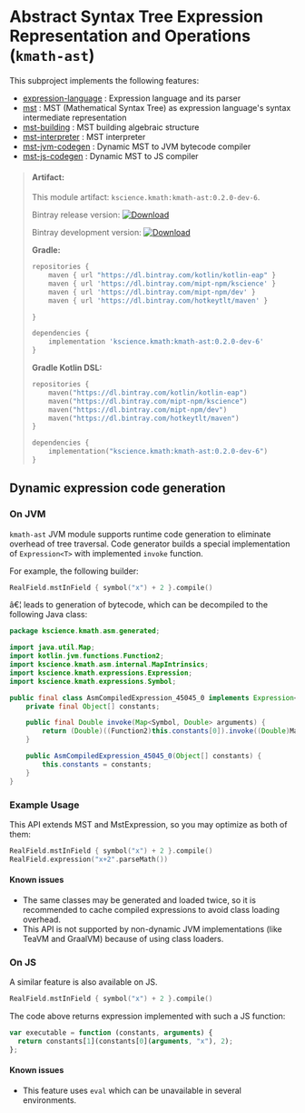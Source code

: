 # Abstract Syntax Tree Expression Representation and Operations (`kmath-ast`)

This subproject implements the following features:

 - [expression-language](src/jvmMain/kotlin/kscience/kmath/ast/parser.kt) : Expression language and its parser
 - [mst](src/commonMain/kotlin/kscience/kmath/ast/MST.kt) : MST (Mathematical Syntax Tree) as expression language's syntax intermediate representation
 - [mst-building](src/commonMain/kotlin/kscience/kmath/ast/MstAlgebra.kt) : MST building algebraic structure
 - [mst-interpreter](src/commonMain/kotlin/kscience/kmath/ast/MST.kt) : MST interpreter
 - [mst-jvm-codegen](src/jvmMain/kotlin/kscience/kmath/asm/asm.kt) : Dynamic MST to JVM bytecode compiler
 - [mst-js-codegen](src/jsMain/kotlin/kscience/kmath/estree/estree.kt) : Dynamic MST to JS compiler


> #### Artifact:
>
> This module artifact: `kscience.kmath:kmath-ast:0.2.0-dev-6`.
>
> Bintray release version:        [ ![Download](https://api.bintray.com/packages/mipt-npm/kscience/kmath-ast/images/download.svg) ](https://bintray.com/mipt-npm/kscience/kmath-ast/_latestVersion)
>
> Bintray development version:    [ ![Download](https://api.bintray.com/packages/mipt-npm/dev/kmath-ast/images/download.svg) ](https://bintray.com/mipt-npm/dev/kmath-ast/_latestVersion)
>
> **Gradle:**
>
> ```gradle
> repositories {
>     maven { url "https://dl.bintray.com/kotlin/kotlin-eap" }
>     maven { url 'https://dl.bintray.com/mipt-npm/kscience' }
>     maven { url 'https://dl.bintray.com/mipt-npm/dev' }
>     maven { url 'https://dl.bintray.com/hotkeytlt/maven' }
> 
> }
> 
> dependencies {
>     implementation 'kscience.kmath:kmath-ast:0.2.0-dev-6'
> }
> ```
> **Gradle Kotlin DSL:**
>
> ```kotlin
> repositories {
>     maven("https://dl.bintray.com/kotlin/kotlin-eap")
>     maven("https://dl.bintray.com/mipt-npm/kscience")
>     maven("https://dl.bintray.com/mipt-npm/dev")
>     maven("https://dl.bintray.com/hotkeytlt/maven")
> }
> 
> dependencies {
>     implementation("kscience.kmath:kmath-ast:0.2.0-dev-6")
> }
> ```

## Dynamic expression code generation

### On JVM

`kmath-ast` JVM module supports runtime code generation to eliminate overhead of tree traversal. Code generator builds
a special implementation of `Expression<T>` with implemented `invoke` function.

For example, the following builder:

```kotlin
RealField.mstInField { symbol("x") + 2 }.compile()
``` 

â€¦ leads to generation of bytecode, which can be decompiled to the following Java class:

```java
package kscience.kmath.asm.generated;

import java.util.Map;
import kotlin.jvm.functions.Function2;
import kscience.kmath.asm.internal.MapIntrinsics;
import kscience.kmath.expressions.Expression;
import kscience.kmath.expressions.Symbol;

public final class AsmCompiledExpression_45045_0 implements Expression<Double> {
    private final Object[] constants;

    public final Double invoke(Map<Symbol, Double> arguments) {
        return (Double)((Function2)this.constants[0]).invoke((Double)MapIntrinsics.getOrFail(arguments, "x"), 2);
    }

    public AsmCompiledExpression_45045_0(Object[] constants) {
        this.constants = constants;
    }
}

```

### Example Usage

This API extends MST and MstExpression, so you may optimize as both of them:

```kotlin
RealField.mstInField { symbol("x") + 2 }.compile()
RealField.expression("x+2".parseMath())
```

#### Known issues

- The same classes may be generated and loaded twice, so it is recommended to cache compiled expressions to avoid
  class loading overhead.
- This API is not supported by non-dynamic JVM implementations (like TeaVM and GraalVM) because of using class loaders.

### On JS

A similar feature is also available on JS.

```kotlin
RealField.mstInField { symbol("x") + 2 }.compile()
``` 

The code above returns expression implemented with such a JS function:

```js
var executable = function (constants, arguments) {
  return constants[1](constants[0](arguments, "x"), 2);
};
```

#### Known issues

- This feature uses `eval` which can be unavailable in several environments.
